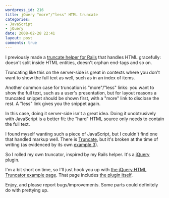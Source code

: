 ```yaml
---
wordpress_id: 216
title: jQuery "more"/"less" HTML truncate
categories:
- JavaScript
- jQuery
date: 2008-02-28 22:41
layout: post
comments: true
---
```

I previously made a <a href="http://henrik.nyh.se/2008/01/rails-truncate-html-helper">truncate helper for Rails</a> that handles HTML gracefully: doesn't split inside HTML entities, doesn't orphan end-tags and so on.

Truncating like this on the server-side is great in contexts where you don't want to show the full text as well, such as in an index of items.

Another common case for truncation is "more"/"less" links: you want to show the full text, such as a user's presentation, but for layout reasons a truncated snippet should be shown first, with a "more" link to disclose the rest. A "less" link gives you the snippet again.

In this case, doing it server-side isn't a great idea. Doing it unobtrusively with JavaScript is a better fit: the "hard" HTML source only needs to contain the full text.

I found myself wanting such a piece of JavaScript, but I couldn't find one that handled markup well. There is <a href="http://www.reindel.com/truncate/">Truncate</a>, but it's broken at the time of writing (as evidenced by its own <a href="http://www.reindel.com/truncate/#examples">example 3</a>).

So I rolled my own truncator, inspired by my Rails helper. It's a <a href="http://jquery.com/">jQuery</a> plugin.

I'm a bit short on time, so I'll just hook you up with <a href="http://henrik.nyh.se/examples/truncator">the jQuery HTML Truncator example page</a>. That page includes <a href="http://henrik.nyh.se/examples/truncator/jquery.truncator.js">the plugin itself</a>.

Enjoy, and please report bugs/improvements. Some parts could definitely do with prettying up.
